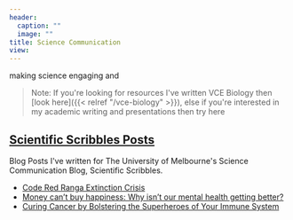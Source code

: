 ```yaml
---
header:
  caption: ""
  image: ""
title: Science Communication
view: 
---
```



making science engaging and 

> Note: If you're looking for resources I've written VCE Biology then [look here]({{< relref "/vce-biology" >}}), else if you're interested in my academic writing and presentations then try here 



## [**Scientific Scribbles Posts**](https://blogs.unimelb.edu.au/sciencecommunication/category/isobel-beasley/)

Blog Posts I've written for The University of Melbourne's Science Communication Blog, Scientific Scribbles. 

* [Code Red Ranga Extinction Crisis](https://blogs.unimelb.edu.au/sciencecommunication/2020/10/10/code-red-ranga-extinction-crisis/)
* [Money can’t buy happiness: Why isn’t our mental health getting better?](https://blogs.unimelb.edu.au/sciencecommunication/2020/10/05/money-cant-buy-happiness-why-isnt-our-mental-health-getting-better/)
* [Curing Cancer by Bolstering the Superheroes of Your Immune System](https://blogs.unimelb.edu.au/sciencecommunication/2020/08/23/curing-cancer-by-bolstering-the-superheroes-of-your-immune-system/)

